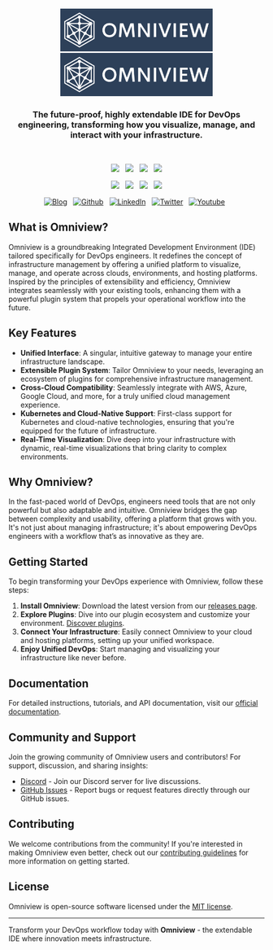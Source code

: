 <br>

<p align="center">
    <a href="https://omniview.dev#gh-dark-mode-only" target="_blank">
        <img width="300" src="./logo.png" alt="Omniview Logo">
    </a>
    <a href="https://omniview.dev#gh-light-mode-only" target="_blank">
        <img width="300" src="./logo.png" alt="Omniview Logo">
    </a>
</p>

<h3 align="center">The future-proof, highly extendable IDE for DevOps engineering, transforming how you visualize, manage, and interact with your infrastructure.</h3>

<br>

<p align="center">
    <a href="https://github.com/omniviewdev/omniview"><img src="https://img.shields.io/github/v/release/omniviewdev/omniview?color=%23ff00a0&include_prereleases&label=version&sort=semver&style=flat-square"></a>
    &nbsp;
    <a href="https://github.com/omniviewdev/omniview"><img src="https://img.shields.io/badge/built_with-Go-007D9C.svg?style=flat-square"></a>
    &nbsp;
	<a href="https://github.com/omniviewdev/omniview/actions"><img src="https://img.shields.io/github/actions/workflow/status/omniviewdev/omniview/ci.yml?style=flat-square&branch=main"></a>
    &nbsp;
    <a href="https://github.com/omniviewdev/omniview/license"><img src="https://img.shields.io/badge/license-AGPL_3.0-00bfff.svg?style=flat-square"></a>
</p>

<p align="center">
	<a href="https://surrealdb.com/discord"><img src="https://img.shields.io/discord/902568124350599239?label=discord&style=flat-square&color=5a66f6"></a>
	&nbsp;
    <a href="https://twitter.com/surrealdb"><img src="https://img.shields.io/badge/twitter-follow_us-1d9bf0.svg?style=flat-square"></a>
    &nbsp;
    <a href="https://dev.to/surrealdb"><img src="https://img.shields.io/badge/dev-join_us-86f7b7.svg?style=flat-square"></a>
    &nbsp;
    <a href="https://www.linkedin.com/company/surrealdb/"><img src="https://img.shields.io/badge/linkedin-connect_with_us-0a66c2.svg?style=flat-square"></a>
</p>

<p align="center">
	<a href="https://surrealdb.com/blog"><img height="25" src="./img/social/blog.svg" alt="Blog"></a>
	&nbsp;
	<a href="https://github.com/omniviewdev/omniview"><img height="25" src="./img/social/github.svg" alt="Github	"></a>
	&nbsp;
    <a href="https://www.linkedin.com/company/surrealdb/"><img height="25" src="./img/social/linkedin.svg" alt="LinkedIn"></a>
    &nbsp;
    <a href="https://twitter.com/surrealdb"><img height="25" src="./img/social/twitter.svg" alt="Twitter"></a>
    &nbsp;
    <a href="https://www.youtube.com/channel/UCjf2teVEuYVvvVC-gFZNq6w"><img height="25" src="./img/social/youtube.svg" alt="Youtube"></a>
    &nbsp;
</p>


<h2>What is Omniview?</h2>

Omniview is a groundbreaking Integrated Development Environment (IDE) tailored specifically for DevOps engineers. It redefines the concept of infrastructure management by offering a unified platform to visualize, manage, and operate across clouds, environments, and hosting platforms. Inspired by the principles of extensibility and efficiency, Omniview integrates seamlessly with your existing tools, enhancing them with a powerful plugin system that propels your operational workflow into the future.

## Key Features

- **Unified Interface**: A singular, intuitive gateway to manage your entire infrastructure landscape.
- **Extensible Plugin System**: Tailor Omniview to your needs, leveraging an ecosystem of plugins for comprehensive infrastructure management.
- **Cross-Cloud Compatibility**: Seamlessly integrate with AWS, Azure, Google Cloud, and more, for a truly unified cloud management experience.
- **Kubernetes and Cloud-Native Support**: First-class support for Kubernetes and cloud-native technologies, ensuring that you're equipped for the future of infrastructure.
- **Real-Time Visualization**: Dive deep into your infrastructure with dynamic, real-time visualizations that bring clarity to complex environments.

## Why Omniview?

In the fast-paced world of DevOps, engineers need tools that are not only powerful but also adaptable and intuitive. Omniview bridges the gap between complexity and usability, offering a platform that grows with you. It's not just about managing infrastructure; it's about empowering DevOps engineers with a workflow that’s as innovative as they are.

## Getting Started

To begin transforming your DevOps experience with Omniview, follow these steps:

1. **Install Omniview**: Download the latest version from our [releases page](https://github.com/omniviewdev/omniview/releases).
2. **Explore Plugins**: Dive into our plugin ecosystem and customize your environment. [Discover plugins](https://omniview.dev/plugins).
3. **Connect Your Infrastructure**: Easily connect Omniview to your cloud and hosting platforms, setting up your unified workspace.
4. **Enjoy Unified DevOps**: Start managing and visualizing your infrastructure like never before.

## Documentation

For detailed instructions, tutorials, and API documentation, visit our [official documentation](https://omniview.dev/docs).

## Community and Support

Join the growing community of Omniview users and contributors! For support, discussion, and sharing insights:

- [Discord](https://discord.gg/omniview) - Join our Discord server for live discussions.
- [GitHub Issues](https://github.com/omniviewdev/omniview/issues) - Report bugs or request features directly through our GitHub issues.

## Contributing

We welcome contributions from the community! If you're interested in making Omniview even better, check out our [contributing guidelines](https://github.com/omniviewdev/omniview/blob/main/CONTRIBUTING.md) for more information on getting started.

## License

Omniview is open-source software licensed under the [MIT license](LICENSE).

---

Transform your DevOps workflow today with **Omniview** - the extendable IDE where innovation meets infrastructure.
